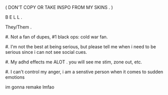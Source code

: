 ( DON'T COPY OR TAKE INSPO FROM MY SKINS . )

B E L L . 

They/Them . 



#. Not a fan of dupes, #1 black ops: cold war fan.

#. I'm not the best at being serious, but please tell me when i need to be serious since i can not see social cues.

#. My adhd effects me ALOT . you will see me stim, zone out, etc.

#. I can't control my anger, i am a senstive person when it comes to sudden emotions


im gonna remake lmfao
